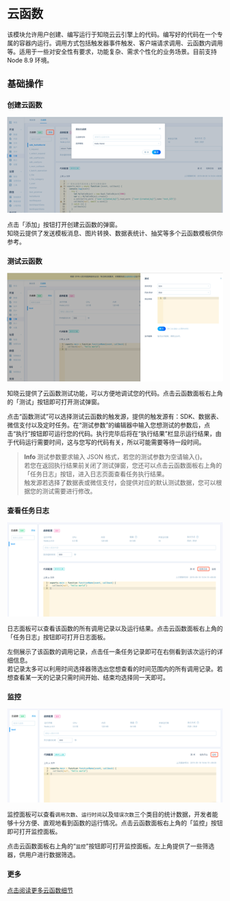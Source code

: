 # 云函数
该模块允许用户创建、编写运行于知晓云云引擎上的代码。编写好的代码在一个专属的容器内运行。调用方式包括触发器事件触发、客户端请求调用、云函数内调用等。适用于一些对安全性有要求，功能复杂、需求个性化的业务场景。目前支持 Node 8.9 环境。

## 基础操作

### 创建云函数

![创建云函数](/images/dashboard/basic-services/create-cloud-function.png)

点击「添加」按钮打开创建云函数的弹窗。   
知晓云提供了发送模板消息、图片转换、数据表统计、抽奖等多个云函数模板供你参考。

### 测试云函数

![测试云函数](/images/dashboard/basic-services/cloud-function-test.png)

知晓云提供了云函数测试功能，可以方便地调试您的代码。点击云函数面板右上角的「测试」按钮即可打开测试弹窗。

点击“函数测试”可以选择测试云函数的触发源，提供的触发源有：SDK、数据表、微信支付以及定时任务。在“测试参数”的编辑器中输入您想测试的参数后，点击“执行”按钮即可运行您的代码。执行完毕后将在“执行结果”栏显示运行结果，由于代码运行需要时间，这与您写的代码有关，所以可能需要等待一段时间。

> **Info**
> 测试参数要求输入 JSON 格式，若您的测试参数为空请输入{}。   
> 若您在返回执行结果前关闭了测试弹窗，您还可以点击云函数面板右上角的「任务日志」按钮，进入日志页面查看任务执行结果。   
> 触发源若选择了数据表或微信支付，会提供对应的默认测试数据，您可以根据您的测试需要进行修改。

### 查看任务日志

![查看任务日志](/images/dashboard/basic-services/cloud-function-log.png)

日志面板可以查看该函数的所有调用记录以及运行结果。点击云函数面板右上角的「任务日志」按钮即可打开日志面板。

左侧展示了该函数的调用记录，点击任一条任务记录即可在右侧看到该次运行的详细信息。   
若记录太多可以利用时间选择器筛选出您想查看的时间范围内的所有调用记录。若想查看某一天的记录只需时间开始、结束均选择同一天即可。

### 监控

![监控](/images/dashboard/basic-services/cloud-function-monitoring.png)

监控面板可以查看`调用次数`、`运行时间`以及`错误次数`三个类目的统计数据，开发者能够十分方便、直观地看到函数的运行情况。点击云函数面板右上角的「监控」按钮即可打开监控面板。

点击云函数面板右上角的“`监控`”按钮即可打开监控面板。左上角提供了一些筛选器，供用户进行数据筛选。

### 更多

[点击阅读更多云函数细节](/cloud-function/node-sdk/)
